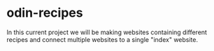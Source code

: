 # odin-recipes

In this current project we will be making websites containing different recipes and connect multiple websites to a single "index" website.